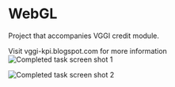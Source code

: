 # WebGL

Project that accompanies VGGI credit module.

Visit vggi-kpi.blogspot.com for more information
![Completed task screen shot 1](https://user-images.githubusercontent.com/83286149/200192407-c5faf16f-fe5e-4496-b314-20e1176e6711.png)

![Completed task screen shot 2](https://user-images.githubusercontent.com/83286149/200192402-98ec0659-2406-437b-93a7-7eada8906b5b.png)
